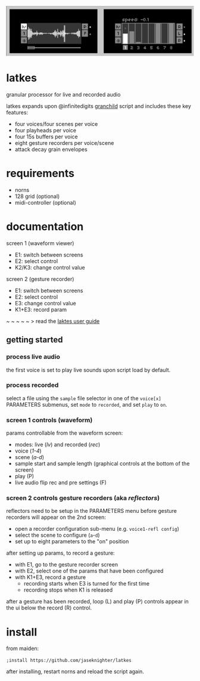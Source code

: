 ![](docs/screens.png)

# latkes
granular processor for live and recorded audio

latkes expands upon @infinitedigits [granchild](https://llllllll.co/t/granchild/41894/) script and includes these key features:

* four voices/four scenes per voice
* four playheads per voice
* four 15s buffers per voice
* eight gesture recorders per voice/scene
* attack decay grain envelopes

# requirements
* norns
* 128 grid (optional)
* midi-controller (optional)

# documentation
screen 1 (waveform viewer)
* E1: switch between screens
* E2: select control
* K2/K3: change control value

screen 2 (gesture recorder)
* E1: switch between screens
* E2: select control
* E3: change control value
* K1+E3: record param 

~ ~ ~ ~ ~  > read the [laktes user guide](doc/latkes_user_guide_v_0.1.0.pdf)

## getting started

### process live audio
the first voice is set to play live sounds upon script load by default.

### process recorded
select a file using the `sample` file selector in one of the `voice[x]` PARAMETERS submenus, set `mode` to `recorded`, and set `play` to `on`.

### screen 1 controls (waveform)
params controllable from the waveform screen:
* modes: live (*lv*) and recorded (*rec*)
* voice (*1-4*)
* scene (*a-d*)
* sample start and sample length (graphical controls at the bottom of the screen)
* play (P)
* live audio flip rec and pre settings (F)

### screen 2 controls gesture recorders (aka *reflectors*)

reflectors need to be setup in the PARAMETERS menu before gesture recorders will appear on the 2nd screen:
* open a recorder configuration sub-menu (e.g. `voice1-refl config`)
* select the scene to configure (`a`-`d`)
* set up to eight parameters to the "on" position

after setting up params, to record a gesture:

* with E1, go to the gesture recorder screen
* with E2, select one of the params that have been configured
* with K1+E3, record a gesture
  * recording starts when E3 is turned for the first time
  * recording stops when K1 is released

after a gesture has been recorded, loop (L) and play (P) controls appear in the ui below the record (R) control. 

# install
from maiden:

`;install https://github.com/jaseknighter/latkes`

after installing, restart norns and reload the script again. 